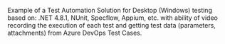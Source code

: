 Example of a Test Automation Solution for Desktop (Windows) testing based on: .NET 4.8.1, NUnit, Specflow, Appium, etc.
with ability of video recording the execution of each test and getting test data (parameters, attachments) from Azure DevOps Test Cases.
